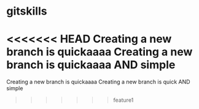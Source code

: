 # gitskills
<<<<<<< HEAD
Creating a new branch is quickaaaa
Creating a new branch is quickaaaa AND simple
=======
Creating a new branch is quickaaaa
Creating a new branch is quick AND simple

>>>>>>> feature1
